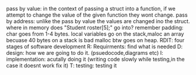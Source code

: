 pass by value: in the context of passing a struct into a function, if we attempt to change the value of the given function they wont change.
pass by address: unlike the pass by value the values are changed ino the struct.
where in memory does "Student roster[5];" go into?
remember padding: char goes from 1-4 bytes.
local variables go on the stack,maloc an array becuase 40 bytes on a stack is bad malloc btw goes on heap.
RDIT: four stages of software development
R: Requirments: find what is needed
D: design: how we are going to do it. (psuedocode,diagrams etc)
I: implementation: acutally doing it (writing code slowly while testing,in the case it doesnt work fix it)
T: testing: testing it